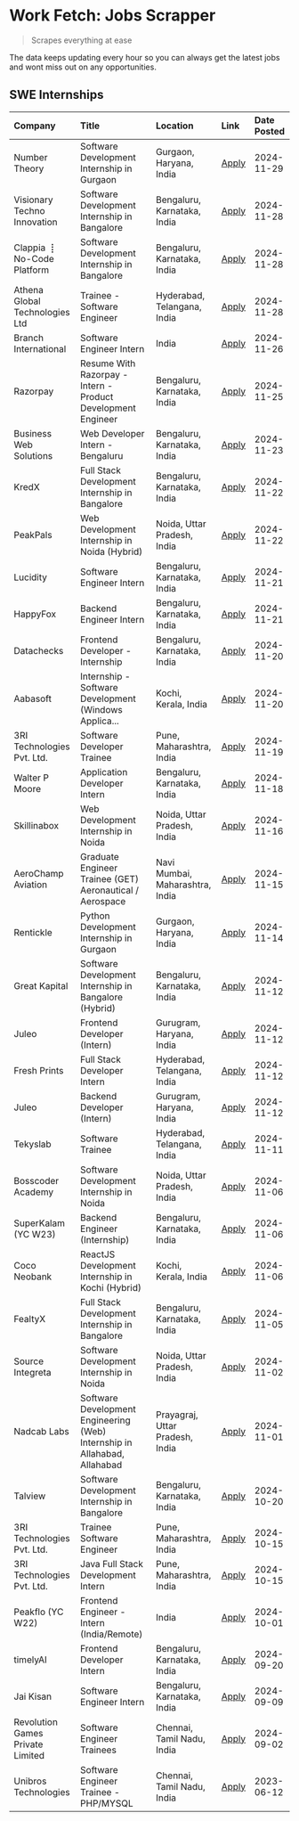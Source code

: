 # Work Fetch: Jobs Scrapper
> Scrapes everything at ease

The data keeps updating every hour so you can always get the latest jobs and wont miss out on any opportunities.

## SWE Internships
<!--START_SECTION:workfetch-->
| Company                          | Title                                                                     | Location                        | Link                                                                                                                                                                                                                                              | Date Posted   |
|:---------------------------------|:--------------------------------------------------------------------------|:--------------------------------|:--------------------------------------------------------------------------------------------------------------------------------------------------------------------------------------------------------------------------------------------------|:--------------|
| Number Theory                    | Software Development Internship in Gurgaon                                | Gurgaon, Haryana, India         | [Apply](https://in.linkedin.com/jobs/view/software-development-internship-in-gurgaon-at-number-theory-4087550503?position=48&pageNum=0&refId=%2BAFOVeNzuT%2B6M5RRATAcdw%3D%3D&trackingId=%2B5j4x6CE1LaO77vMnp1bdA%3D%3D)                          | 2024-11-29    |
| Visionary Techno Innovation      | Software Development Internship in Bangalore                              | Bengaluru, Karnataka, India     | [Apply](https://in.linkedin.com/jobs/view/software-development-internship-in-bangalore-at-visionary-techno-innovation-4086916247?position=14&pageNum=0&refId=%2BAFOVeNzuT%2B6M5RRATAcdw%3D%3D&trackingId=Niph9qifSFTj2MvQqnoaVw%3D%3D)            | 2024-11-28    |
| Clappia ⢸ No-Code Platform       | Software Development Internship in Bangalore                              | Bengaluru, Karnataka, India     | [Apply](https://in.linkedin.com/jobs/view/software-development-internship-in-bangalore-at-clappia-%E2%A2%B8-no-code-platform-4086916232?position=27&pageNum=0&refId=%2BAFOVeNzuT%2B6M5RRATAcdw%3D%3D&trackingId=yd8fwWlUzxGXfEGh2QRsLg%3D%3D)     | 2024-11-28    |
| Athena Global Technologies Ltd   | Trainee - Software Engineer                                               | Hyderabad, Telangana, India     | [Apply](https://in.linkedin.com/jobs/view/trainee-software-engineer-at-athena-global-technologies-ltd-4087205108?position=50&pageNum=0&refId=%2BAFOVeNzuT%2B6M5RRATAcdw%3D%3D&trackingId=egt9qoqZoCOkLdcZ%2BSfdCg%3D%3D)                          | 2024-11-28    |
| Branch International             | Software Engineer Intern                                                  | India                           | [Apply](https://in.linkedin.com/jobs/view/software-engineer-intern-at-branch-international-4054425650?position=44&pageNum=0&refId=%2BAFOVeNzuT%2B6M5RRATAcdw%3D%3D&trackingId=N7Ra7Juz1HvNGqGRUuVHvw%3D%3D)                                       | 2024-11-26    |
| Razorpay                         | Resume With Razorpay - Intern - Product Development Engineer              | Bengaluru, Karnataka, India     | [Apply](https://in.linkedin.com/jobs/view/resume-with-razorpay-intern-product-development-engineer-at-razorpay-4082644771?position=33&pageNum=0&refId=%2BAFOVeNzuT%2B6M5RRATAcdw%3D%3D&trackingId=EyvgkC%2B6QjkDKBQf7OPbMw%3D%3D)                 | 2024-11-25    |
| Business Web Solutions           | Web Developer Intern - Bengaluru                                          | Bengaluru, Karnataka, India     | [Apply](https://in.linkedin.com/jobs/view/web-developer-intern-bengaluru-at-business-web-solutions-4081769308?position=47&pageNum=0&refId=%2BAFOVeNzuT%2B6M5RRATAcdw%3D%3D&trackingId=qwoLKh9NHfPFUa4aij6EMA%3D%3D)                               | 2024-11-23    |
| KredX                            | Full Stack Development Internship in Bangalore                            | Bengaluru, Karnataka, India     | [Apply](https://in.linkedin.com/jobs/view/full-stack-development-internship-in-bangalore-at-kredx-4082021747?position=26&pageNum=0&refId=%2BAFOVeNzuT%2B6M5RRATAcdw%3D%3D&trackingId=ihRkzqdjertZx%2BJVI9XJwQ%3D%3D)                              | 2024-11-22    |
| PeakPals                         | Web Development Internship in Noida (Hybrid)                              | Noida, Uttar Pradesh, India     | [Apply](https://in.linkedin.com/jobs/view/web-development-internship-in-noida-hybrid-at-peakpals-4082025102?position=58&pageNum=0&refId=%2BAFOVeNzuT%2B6M5RRATAcdw%3D%3D&trackingId=CExd2o3n%2BhTiB9y3a5BE6g%3D%3D)                               | 2024-11-22    |
| Lucidity                         | Software Engineer Intern                                                  | Bengaluru, Karnataka, India     | [Apply](https://in.linkedin.com/jobs/view/software-engineer-intern-at-lucidity-4081805788?position=18&pageNum=0&refId=%2BAFOVeNzuT%2B6M5RRATAcdw%3D%3D&trackingId=enQhrhQRsORQqoSwqVMp4Q%3D%3D)                                                   | 2024-11-21    |
| HappyFox                         | Backend Engineer Intern                                                   | Bengaluru, Karnataka, India     | [Apply](https://in.linkedin.com/jobs/view/backend-engineer-intern-at-happyfox-4079265240?position=54&pageNum=0&refId=%2BAFOVeNzuT%2B6M5RRATAcdw%3D%3D&trackingId=REjlNeHab9sScevy7SfyaQ%3D%3D)                                                    | 2024-11-21    |
| Datachecks                       | Frontend Developer - Internship                                           | Bengaluru, Karnataka, India     | [Apply](https://in.linkedin.com/jobs/view/frontend-developer-internship-at-datachecks-4078365869?position=42&pageNum=0&refId=%2BAFOVeNzuT%2B6M5RRATAcdw%3D%3D&trackingId=11ff8Bq%2B6%2Bb%2FTJyFV%2FTLcQ%3D%3D)                                    | 2024-11-20    |
| Aabasoft                         | Internship - Software Development (Windows Applica...                     | Kochi, Kerala, India            | [Apply](https://in.linkedin.com/jobs/view/internship-software-development-windows-applica-at-aabasoft-4080986188?position=52&pageNum=0&refId=%2BAFOVeNzuT%2B6M5RRATAcdw%3D%3D&trackingId=3XkHaUehIpwKqpJImB21Bg%3D%3D)                            | 2024-11-20    |
| 3RI Technologies Pvt. Ltd.       | Software Developer Trainee                                                | Pune, Maharashtra, India        | [Apply](https://in.linkedin.com/jobs/view/software-developer-trainee-at-3ri-technologies-pvt-ltd-4080283578?position=31&pageNum=0&refId=%2BAFOVeNzuT%2B6M5RRATAcdw%3D%3D&trackingId=CKDF2ank8Y4Dc6pAuMJmcg%3D%3D)                                 | 2024-11-19    |
| Walter P Moore                   | Application Developer Intern                                              | Bengaluru, Karnataka, India     | [Apply](https://in.linkedin.com/jobs/view/application-developer-intern-at-walter-p-moore-4077126811?position=21&pageNum=0&refId=%2BAFOVeNzuT%2B6M5RRATAcdw%3D%3D&trackingId=%2Bhlu6yc5G4zjaWu7VPBt7Q%3D%3D)                                       | 2024-11-18    |
| Skillinabox                      | Web Development Internship in Noida                                       | Noida, Uttar Pradesh, India     | [Apply](https://in.linkedin.com/jobs/view/web-development-internship-in-noida-at-skillinabox-4077783016?position=23&pageNum=0&refId=%2BAFOVeNzuT%2B6M5RRATAcdw%3D%3D&trackingId=rC7iojoI%2F7NIcUQHL8%2BFdw%3D%3D)                                 | 2024-11-16    |
| AeroChamp Aviation               | Graduate Engineer Trainee (GET) Aeronautical / Aerospace                  | Navi Mumbai, Maharashtra, India | [Apply](https://in.linkedin.com/jobs/view/graduate-engineer-trainee-get-aeronautical-aerospace-at-aerochamp-aviation-4075807848?position=41&pageNum=0&refId=%2BAFOVeNzuT%2B6M5RRATAcdw%3D%3D&trackingId=BGId%2BqHIWZv1ZySr7USJ6g%3D%3D)           | 2024-11-15    |
| Rentickle                        | Python Development Internship in Gurgaon                                  | Gurgaon, Haryana, India         | [Apply](https://in.linkedin.com/jobs/view/python-development-internship-in-gurgaon-at-rentickle-4075922770?position=22&pageNum=0&refId=%2BAFOVeNzuT%2B6M5RRATAcdw%3D%3D&trackingId=uOOCCAPeGdVCAotUa6KuEQ%3D%3D)                                  | 2024-11-14    |
| Great Kapital                    | Software Development Internship in Bangalore (Hybrid)                     | Bengaluru, Karnataka, India     | [Apply](https://in.linkedin.com/jobs/view/software-development-internship-in-bangalore-hybrid-at-great-kapital-4074322094?position=24&pageNum=0&refId=%2BAFOVeNzuT%2B6M5RRATAcdw%3D%3D&trackingId=KBpUshR%2F5xqN5lA4J3pIrg%3D%3D)                 | 2024-11-12    |
| Juleo                            | Frontend Developer (Intern)                                               | Gurugram, Haryana, India        | [Apply](https://in.linkedin.com/jobs/view/frontend-developer-intern-at-juleo-4072443159?position=32&pageNum=0&refId=%2BAFOVeNzuT%2B6M5RRATAcdw%3D%3D&trackingId=AaxljfkpzKR%2Bz1WHZlVFvg%3D%3D)                                                   | 2024-11-12    |
| Fresh Prints                     | Full Stack Developer Intern                                               | Hyderabad, Telangana, India     | [Apply](https://in.linkedin.com/jobs/view/full-stack-developer-intern-at-fresh-prints-4074759619?position=34&pageNum=0&refId=%2BAFOVeNzuT%2B6M5RRATAcdw%3D%3D&trackingId=MfKp9XEmCDhGUn7K53vkig%3D%3D)                                            | 2024-11-12    |
| Juleo                            | Backend Developer (Intern)                                                | Gurugram, Haryana, India        | [Apply](https://in.linkedin.com/jobs/view/backend-developer-intern-at-juleo-4072437848?position=51&pageNum=0&refId=%2BAFOVeNzuT%2B6M5RRATAcdw%3D%3D&trackingId=DfSGurv1t%2B47kwEkqJ4stA%3D%3D)                                                    | 2024-11-12    |
| Tekyslab                         | Software Trainee                                                          | Hyderabad, Telangana, India     | [Apply](https://in.linkedin.com/jobs/view/software-trainee-at-tekyslab-4074128169?position=46&pageNum=0&refId=%2BAFOVeNzuT%2B6M5RRATAcdw%3D%3D&trackingId=ztp4GEZrzqJKEy3i5HjIiQ%3D%3D)                                                           | 2024-11-11    |
| Bosscoder Academy                | Software Development Internship in Noida                                  | Noida, Uttar Pradesh, India     | [Apply](https://in.linkedin.com/jobs/view/software-development-internship-in-noida-at-bosscoder-academy-4070090866?position=9&pageNum=0&refId=%2BAFOVeNzuT%2B6M5RRATAcdw%3D%3D&trackingId=7%2FfwAt2xXS2E2ol0uEZbPQ%3D%3D)                         | 2024-11-06    |
| SuperKalam (YC W23)              | Backend Engineer (Internship)                                             | Bengaluru, Karnataka, India     | [Apply](https://in.linkedin.com/jobs/view/backend-engineer-internship-at-superkalam-yc-w23-4069134451?position=29&pageNum=0&refId=%2BAFOVeNzuT%2B6M5RRATAcdw%3D%3D&trackingId=k4Cii%2Bf%2F2cD3UPptd5zWaQ%3D%3D)                                   | 2024-11-06    |
| Coco Neobank                     | ReactJS Development Internship in Kochi (Hybrid)                          | Kochi, Kerala, India            | [Apply](https://in.linkedin.com/jobs/view/reactjs-development-internship-in-kochi-hybrid-at-coco-neobank-4070090934?position=30&pageNum=0&refId=%2BAFOVeNzuT%2B6M5RRATAcdw%3D%3D&trackingId=lD21QZOEPnqFnsLUgiYPOw%3D%3D)                         | 2024-11-06    |
| FealtyX                          | Full Stack Development Internship in Bangalore                            | Bengaluru, Karnataka, India     | [Apply](https://in.linkedin.com/jobs/view/full-stack-development-internship-in-bangalore-at-fealtyx-4067118640?position=40&pageNum=0&refId=%2BAFOVeNzuT%2B6M5RRATAcdw%3D%3D&trackingId=0%2FPXJdWpZwQG6WsZ4htHqg%3D%3D)                            | 2024-11-05    |
| Source Integreta                 | Software Development Internship in Noida                                  | Noida, Uttar Pradesh, India     | [Apply](https://in.linkedin.com/jobs/view/software-development-internship-in-noida-at-source-integreta-4066120527?position=16&pageNum=0&refId=%2BAFOVeNzuT%2B6M5RRATAcdw%3D%3D&trackingId=dp30WLc92ny%2BA%2F0%2F0LkURg%3D%3D)                     | 2024-11-02    |
| Nadcab Labs                      | Software Development Engineering (Web) Internship in Allahabad, Allahabad | Prayagraj, Uttar Pradesh, India | [Apply](https://in.linkedin.com/jobs/view/software-development-engineering-web-internship-in-allahabad-allahabad-at-nadcab-labs-4064940107?position=3&pageNum=0&refId=%2BAFOVeNzuT%2B6M5RRATAcdw%3D%3D&trackingId=ARqOSvCnyF4xBFzOzHoQ%2BA%3D%3D) | 2024-11-01    |
| Talview                          | Software Development Internship in Bangalore                              | Bengaluru, Karnataka, India     | [Apply](https://in.linkedin.com/jobs/view/software-development-internship-in-bangalore-at-talview-4055420944?position=4&pageNum=0&refId=%2BAFOVeNzuT%2B6M5RRATAcdw%3D%3D&trackingId=s3UQZBXW%2FFpbGEzlbzmA4g%3D%3D)                               | 2024-10-20    |
| 3RI Technologies Pvt. Ltd.       | Trainee Software Engineer                                                 | Pune, Maharashtra, India        | [Apply](https://in.linkedin.com/jobs/view/trainee-software-engineer-at-3ri-technologies-pvt-ltd-4048233384?position=37&pageNum=0&refId=%2BAFOVeNzuT%2B6M5RRATAcdw%3D%3D&trackingId=S8BIvPpPttMk%2BFVGZ0rCsw%3D%3D)                                | 2024-10-15    |
| 3RI Technologies Pvt. Ltd.       | Java Full Stack Development Intern                                        | Pune, Maharashtra, India        | [Apply](https://in.linkedin.com/jobs/view/java-full-stack-development-intern-at-3ri-technologies-pvt-ltd-4048231995?position=45&pageNum=0&refId=%2BAFOVeNzuT%2B6M5RRATAcdw%3D%3D&trackingId=Il8WaI%2FLMdKKfgEOZewcqw%3D%3D)                       | 2024-10-15    |
| Peakflo (YC W22)                 | Frontend Engineer - Intern (India/Remote)                                 | India                           | [Apply](https://in.linkedin.com/jobs/view/frontend-engineer-intern-india-remote-at-peakflo-yc-w22-4037729755?position=8&pageNum=0&refId=%2BAFOVeNzuT%2B6M5RRATAcdw%3D%3D&trackingId=%2Fk6ljS5%2BLYOE9Mg2ik05YA%3D%3D)                             | 2024-10-01    |
| timelyAI                         | Frontend Developer Intern                                                 | Bengaluru, Karnataka, India     | [Apply](https://in.linkedin.com/jobs/view/frontend-developer-intern-at-timelyai-4030925040?position=11&pageNum=0&refId=%2BAFOVeNzuT%2B6M5RRATAcdw%3D%3D&trackingId=UvH%2B1YgV%2FcvEa%2F7SZaSVww%3D%3D)                                            | 2024-09-20    |
| Jai Kisan                        | Software Engineer Intern                                                  | Bengaluru, Karnataka, India     | [Apply](https://in.linkedin.com/jobs/view/software-engineer-intern-at-jai-kisan-4024075360?position=43&pageNum=0&refId=%2BAFOVeNzuT%2B6M5RRATAcdw%3D%3D&trackingId=bBd3aqkXiGTx0Z%2BISyELlQ%3D%3D)                                                | 2024-09-09    |
| Revolution Games Private Limited | Software Engineer Trainees                                                | Chennai, Tamil Nadu, India      | [Apply](https://in.linkedin.com/jobs/view/software-engineer-trainees-at-revolution-games-private-limited-4015912927?position=39&pageNum=0&refId=%2BAFOVeNzuT%2B6M5RRATAcdw%3D%3D&trackingId=7LTN%2FZQkUv5Aim%2BZ1jrm5A%3D%3D)                     | 2024-09-02    |
| Unibros Technologies             | Software Engineer Trainee - PHP/MYSQL                                     | Chennai, Tamil Nadu, India      | [Apply](https://in.linkedin.com/jobs/view/software-engineer-trainee-php-mysql-at-unibros-technologies-3656599241?position=56&pageNum=0&refId=%2BAFOVeNzuT%2B6M5RRATAcdw%3D%3D&trackingId=7%2FZBEt8cWzqny%2BqHVs76XQ%3D%3D)                        | 2023-06-12    |
<!--END_SECTION:workfetch-->
